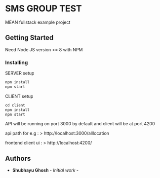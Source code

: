 # SMS GROUP TEST

MEAN fullstack example project 

## Getting Started

Need Node JS version >= 8 with NPM 


### Installing

SERVER setup
```javascript
npm install
npm start

```
CLIENT setup

```javascript
cd client
npm install
npm start
```

API will be running on port 3000 by default
and client will be at port 4200

api path for e.g : > http://localhost:3000/alllocation

frontend client ui : > http://localhost:4200/ 


## Authors

* **Shubhayu Ghosh** - *Initial work* - 

